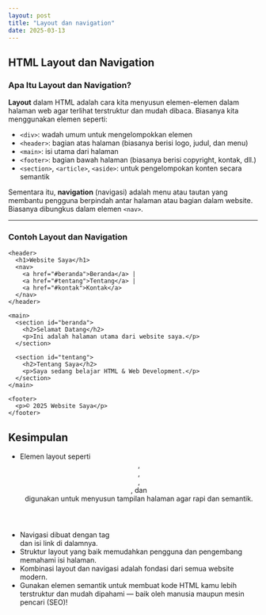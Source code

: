 ```yaml
---
layout: post
title: "Layout dan navigation"
date: 2025-03-13
---
```


##  HTML Layout dan Navigation

###  Apa Itu Layout dan Navigation?

**Layout** dalam HTML adalah cara kita menyusun elemen-elemen dalam halaman web agar terlihat terstruktur dan mudah dibaca. Biasanya kita menggunakan elemen seperti:
- `<div>`: wadah umum untuk mengelompokkan elemen
- `<header>`: bagian atas halaman (biasanya berisi logo, judul, dan menu)
- `<main>`: isi utama dari halaman
- `<footer>`: bagian bawah halaman (biasanya berisi copyright, kontak, dll.)
- `<section>`, `<article>`, `<aside>`: untuk pengelompokan konten secara semantik

Sementara itu, **navigation** (navigasi) adalah menu atau tautan yang membantu pengguna berpindah antar halaman atau bagian dalam website. Biasanya dibungkus dalam elemen `<nav>`.

---

### Contoh Layout dan Navigation

<!DOCTYPE html>
<html>
  <head>
    <title>Contoh Layout & Navigasi</title>
  </head>
  <body>

    <header>
      <h1>Website Saya</h1>
      <nav>
        <a href="#beranda">Beranda</a> |
        <a href="#tentang">Tentang</a> |
        <a href="#kontak">Kontak</a>
      </nav>
    </header>

    <main>
      <section id="beranda">
        <h2>Selamat Datang</h2>
        <p>Ini adalah halaman utama dari website saya.</p>
      </section>

      <section id="tentang">
        <h2>Tentang Saya</h2>
        <p>Saya sedang belajar HTML & Web Development.</p>
      </section>
    </main>

    <footer>
      <p>© 2025 Website Saya</p>
    </footer>

  </body>
</html>

## Kesimpulan
- Elemen layout seperti <header>, <main>, <footer>, <section>, dan <div> digunakan untuk menyusun tampilan halaman agar rapi dan semantik.
- Navigasi dibuat dengan tag <nav> dan isi link <a> di dalamnya.
- Struktur layout yang baik memudahkan pengguna dan pengembang memahami isi halaman.
- Kombinasi layout dan navigasi adalah fondasi dari semua website modern.
- Gunakan elemen semantik untuk membuat kode HTML kamu lebih terstruktur dan mudah dipahami — baik oleh manusia maupun mesin pencari (SEO)!